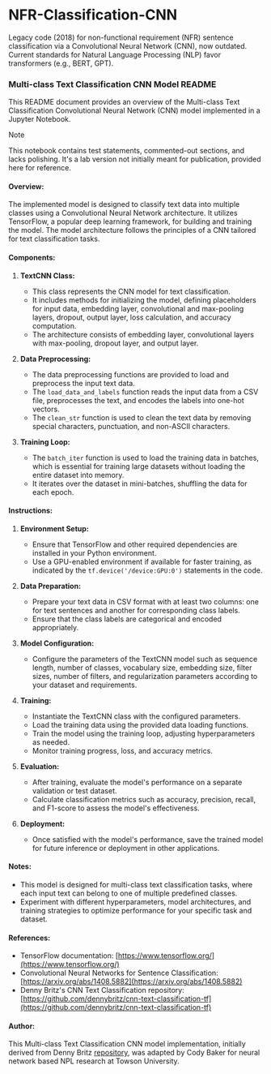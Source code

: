 # NFR-Classification-CNN
Legacy code (2018) for non-functional requirement (NFR) sentence classification via a Convolutional Neural Network (CNN), now outdated. Current standards for Natural Language Processing (NLP) favor transformers (e.g., BERT, GPT).

### Multi-class Text Classification CNN Model README

This README document provides an overview of the Multi-class Text Classification Convolutional Neural Network (CNN) model implemented in a Jupyter Notebook.

> [!NOTE]
> This notebook contains test statements, commented-out sections, and lacks polishing. It's a lab version not initially meant for publication, provided here for reference.

#### Overview:

The implemented model is designed to classify text data into multiple classes using a Convolutional Neural Network architecture. It utilizes TensorFlow, a popular deep learning framework, for building and training the model. The model architecture follows the principles of a CNN tailored for text classification tasks.

#### Components:

1. **TextCNN Class:**
    - This class represents the CNN model for text classification.
    - It includes methods for initializing the model, defining placeholders for input data, embedding layer, convolutional and max-pooling layers, dropout, output layer, loss calculation, and accuracy computation.
    - The architecture consists of embedding layer, convolutional layers with max-pooling, dropout layer, and output layer.

2. **Data Preprocessing:**
    - The data preprocessing functions are provided to load and preprocess the input text data.
    - The `load_data_and_labels` function reads the input data from a CSV file, preprocesses the text, and encodes the labels into one-hot vectors.
    - The `clean_str` function is used to clean the text data by removing special characters, punctuation, and non-ASCII characters.

3. **Training Loop:**
    - The `batch_iter` function is used to load the training data in batches, which is essential for training large datasets without loading the entire dataset into memory.
    - It iterates over the dataset in mini-batches, shuffling the data for each epoch.

#### Instructions:

1. **Environment Setup:**
    - Ensure that TensorFlow and other required dependencies are installed in your Python environment.
    - Use a GPU-enabled environment if available for faster training, as indicated by the `tf.device('/device:GPU:0')` statements in the code.

2. **Data Preparation:**
    - Prepare your text data in CSV format with at least two columns: one for text sentences and another for corresponding class labels.
    - Ensure that the class labels are categorical and encoded appropriately.

3. **Model Configuration:**
    - Configure the parameters of the TextCNN model such as sequence length, number of classes, vocabulary size, embedding size, filter sizes, number of filters, and regularization parameters according to your dataset and requirements.

4. **Training:**
    - Instantiate the TextCNN class with the configured parameters.
    - Load the training data using the provided data loading functions.
    - Train the model using the training loop, adjusting hyperparameters as needed.
    - Monitor training progress, loss, and accuracy metrics.

5. **Evaluation:**
    - After training, evaluate the model's performance on a separate validation or test dataset.
    - Calculate classification metrics such as accuracy, precision, recall, and F1-score to assess the model's effectiveness.

6. **Deployment:**
    - Once satisfied with the model's performance, save the trained model for future inference or deployment in other applications.

#### Notes:

- This model is designed for multi-class text classification tasks, where each input text can belong to one of multiple predefined classes.
- Experiment with different hyperparameters, model architectures, and training strategies to optimize performance for your specific task and dataset.

#### References:

- TensorFlow documentation: [https://www.tensorflow.org/](https://www.tensorflow.org/)
- Convolutional Neural Networks for Sentence Classification: [https://arxiv.org/abs/1408.5882](https://arxiv.org/abs/1408.5882)
- Denny Britz's CNN Text Classification repository: [https://github.com/dennybritz/cnn-text-classification-tf](https://github.com/dennybritz/cnn-text-classification-tf)

#### Author:

This Multi-class Text Classification CNN model implementation, initially derived from Denny Britz [repository](https://github.com/dennybritz/cnn-text-classification-tf), was adapted by Cody Baker for neural network based NPL research at Towson University.
